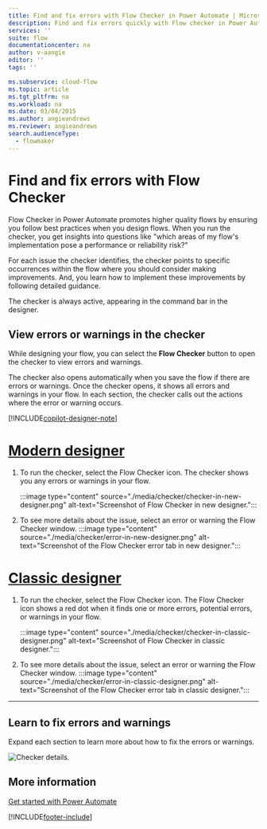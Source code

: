```yaml
---
title: Find and fix errors with Flow Checker in Power Automate | Microsoft Docs
description: Find and fix errors quickly with Flow checker in Power Automate.
services: ''
suite: flow
documentationcenter: na
author: v-aangie
editor: ''
tags: ''

ms.subservice: cloud-flow
ms.topic: article
ms.tgt_pltfrm: na
ms.workload: na
ms.date: 03/04/2015
ms.author: angieandrews
ms.reviewer: angieandrews
search.audienceType: 
  - flowmaker
---
```


# Find and fix errors with Flow Checker

Flow Checker in Power Automate promotes higher quality flows by ensuring you follow best practices when you design flows. When you run the checker, you get insights into questions like "which areas of my flow's implementation pose a performance or reliability risk?"

For each issue the checker identifies, the checker points to specific occurrences within the flow where you should consider making improvements. And, you learn how to implement these improvements by following detailed guidance.

The checker is always active, appearing in the command bar in the designer. 

## View errors or warnings in the checker

While designing your flow, you can select the **Flow Checker** button to open the checker to view errors and warnings.

The checker also opens automatically when you save the flow if there are errors or warnings. Once the checker opens, it shows all errors and warnings in your flow. In each section, the checker calls out the actions where the error or warning occurs. 

[!INCLUDE[copilot-designer-note](./includes/copilot-designer-note.md)]

# [Modern designer](#tab/modern-designer)

1. To run the checker, select the Flow Checker icon. The checker shows you any errors or warnings in your flow.
    
    :::image type="content" source="./media/checker/checker-in-new-designer.png" alt-text="Screenshot of Flow Checker in new designer.":::
    
1. To see more details about the issue, select an error or warning the Flow Checker window.
    :::image type="content" source="./media/checker/error-in-new-designer.png" alt-text="Screenshot of the Flow Checker error tab in new designer.":::

# [Classic designer](#tab/classic-designer)

1. To run the checker, select the Flow Checker icon. The Flow Checker icon shows a red dot when it finds one or more errors, potential errors, or warnings in your flow.
    
    :::image type="content" source="./media/checker/checker-in-classic-designer.png" alt-text="Screenshot of Flow Checker in classic designer.":::
    
1. To see more details about the issue, select an error or warning the Flow Checker window.
    :::image type="content" source="./media/checker/error-in-classic-designer.png" alt-text="Screenshot of the Flow Checker error tab in classic designer.":::

---

## Learn to fix errors and warnings

Expand each section to learn more about how to fix the errors or warnings.

![Checker details.](media/checker/checker-detail.png "Checker details")

## More information

[Get started with Power Automate](getting-started.md)





[!INCLUDE[footer-include](includes/footer-banner.md)]
